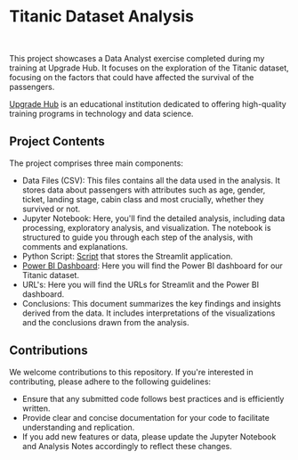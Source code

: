 <h1>Titanic Dataset Analysis</h1> </br>

<p>This project showcases a Data Analyst exercise completed during my training at Upgrade Hub. It focuses on the exploration of the Titanic dataset, focusing on the factors that could have affected the survival of the passengers.</p>
 
[Upgrade Hub](https://www.upgrade-hub.com/) is an educational institution dedicated to offering high-quality training programs in technology and data science. </br>


## Project Contents
The project comprises three main components: </br>
- Data Files (CSV): This files contains all the data used in the analysis. It stores data about passengers with attributes such as age, gender, ticket, landing stage, cabin class and most crucially, whether they survived or not. </br>
- Jupyter Notebook: Here, you'll find the detailed analysis, including data processing, exploratory analysis, and visualization. The notebook is structured to guide you through each step of the analysis, with comments and explanations. </br>
- Python Script: [Script](https://titanicpy-ejuerwdjjz89ftgfqioyhl.streamlit.app/) that stores the Streamlit application.
- [Power BI Dashboard](https://app.powerbi.com/view?r=eyJrIjoiMTRiNmI2YmItNDVjMy00MTM3LTljZWMtZmVkMWU3ZDNmMzBmIiwidCI6IjhhZWJkZGI2LTM0MTgtNDNhMS1hMjU1LWI5NjQxODZlY2M2NCIsImMiOjl9): Here you will find the Power BI dashboard for our Titanic dataset.
- URL's: Here you will find the URLs for Streamlit and the Power BI dashboard.
- Conclusions: This document summarizes the key findings and insights derived from the data. It includes interpretations of the visualizations and the conclusions drawn from the analysis. </br>


## Contributions
We welcome contributions to this repository. If you're interested in contributing, please adhere to the following guidelines:  </br>
- Ensure that any submitted code follows best practices and is efficiently written.
- Provide clear and concise documentation for your code to facilitate understanding and replication.
- If you add new features or data, please update the Jupyter Notebook and Analysis Notes accordingly to reflect these changes.
